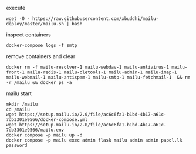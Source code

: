 execute
```console
wget -O - https://raw.githubusercontent.com/xbuddhi/mailu-deploy/master/mailu.sh | bash
```

inspect containers
```console
docker-compose logs -f smtp
```

remove containers and clear
```console
docker rm -f mailu-resolver-1 mailu-webdav-1 mailu-antivirus-1 mailu-front-1 mailu-redis-1 mailu-oletools-1 mailu-admin-1 mailu-imap-1 mailu-webmail-1 mailu-antispam-1 mailu-smtp-1 mailu-fetchmail-1  && rm -r /mailu && docker ps -a
```

mailu start
```console
mkdir /mailu
cd /mailu
wget https://setup.mailu.io/2.0/file/ac6c6fa1-b1bd-4b17-a61c-7db3301e9566/docker-compose.yml
wget https://setup.mailu.io/2.0/file/ac6c6fa1-b1bd-4b17-a61c-7db3301e9566/mailu.env
docker compose -p mailu up -d
docker compose -p mailu exec admin flask mailu admin admin papol.lk password
```